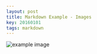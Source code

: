 ```yaml
---
layout: post
title: Markdown Example - Images
key: 20160101
tags: markdown
---
```


![example image](https://wx3.sinaimg.cn/large/73bd9e13ly1fjlekzmmdjj20sg0sgqko.jpg "An exemplary image")